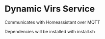 # Dynamic Virs Service
Communicates with Homeassistant over MQTT

Dependencies will be installed with install.sh